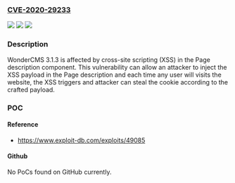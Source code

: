 ### [CVE-2020-29233](https://cve.mitre.org/cgi-bin/cvename.cgi?name=CVE-2020-29233)
![](https://img.shields.io/static/v1?label=Product&message=n%2Fa&color=blue)
![](https://img.shields.io/static/v1?label=Version&message=n%2Fa&color=blue)
![](https://img.shields.io/static/v1?label=Vulnerability&message=n%2Fa&color=brighgreen)

### Description

WonderCMS 3.1.3 is affected by cross-site scripting (XSS) in the Page description component. This vulnerability can allow an attacker to inject the XSS payload in the Page description and each time any user will visits the website, the XSS triggers and attacker can steal the cookie according to the crafted payload.

### POC

#### Reference
- https://www.exploit-db.com/exploits/49085

#### Github
No PoCs found on GitHub currently.

